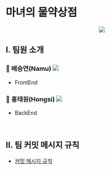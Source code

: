 # 마녀의 물약상점

<p align="center">
  <img src="https://user-images.githubusercontent.com/105365737/184062014-397bb80e-e616-401d-bdf8-8d0520982941.jpg" />
</p>

## I. 팀원 소개
### 🌲 배승연(Namu) <a href="https://github.com/sypear"><img src="https://img.shields.io/badge/Github-181717?style=flat-square&logo=GitHub&logoColor=white"/></a>
* FrontEnd


### 🍅 홍태원(Hongsi) <a href="https://github.com/taewonh"><img src="https://img.shields.io/badge/Github-181717?style=flat-square&logo=GitHub&logoColor=white"/></a>
* BackEnd

<br/>

## II. 팀 커밋 메시지 규칙
  * <a href="https://locrian-joke-d70.notion.site/8e34a69597484b3a8003c54db81bd442"/>커밋 메시지 규칙</a>
